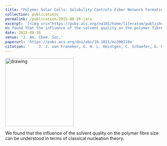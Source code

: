 ```yaml
---
title: "Polymer Solar Cells: Solubility Controls Fiber Network Formation"
collection: publications
permalink: /publication/2015-08-26-jacs
excerpt: '[<img src="https://pubs.acs.org/na101/home/literatum/publisher/achs/journals/content/jacsat/2015/jacsat.2015.137.issue-36/jacs.5b07228/20150910/images/medium/ja-2015-07228t_0010.gif" alt="drawing" width="220"/>](https://pubs.acs.org/doi/abs/10.1021/jacs.5b07228) <br/>  
We found that the influence of the solvent quality on the polymer fibre size can be understood in terms of classical nucleation theory.'
date: 2015-08-26
venue: 'J. Am. Chem. Soc.'
paperurl: 'https://pubs.acs.org/doi/abs/10.1021/mz300218e'
citation: '    J. J. van Franeker, G. H. L. Heintges, C. Schaefer, G. Portale, W. Li, M. M. Wienk, P. van der Schoot, R. A. J. Janssen. &quot Polymer Solar Cells: Solubility Controls Fiber Network Formation.&quot; <i>ACS Macro Lett.</i>. 137, 11783-11794  (2015)'
---
```


[<img src="https://pubs.acs.org/na101/home/literatum/publisher/achs/journals/content/jacsat/2015/jacsat.2015.137.issue-36/jacs.5b07228/20150910/images/medium/ja-2015-07228t_0010.gif" alt="drawing" width="220"/>](https://pubs.acs.org/doi/abs/10.1021/jacs.5b07228) 

We found that the influence of the solvent quality on the polymer fibre size can be understood in terms of classical nucleation theory.
